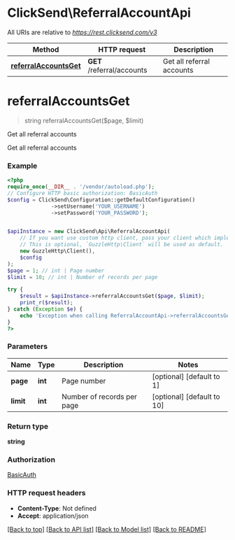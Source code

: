 # ClickSend\ReferralAccountApi

All URIs are relative to *https://rest.clicksend.com/v3*

Method | HTTP request | Description
------------- | ------------- | -------------
[**referralAccountsGet**](ReferralAccountApi.md#referralaccountsget) | **GET** /referral/accounts | Get all referral accounts

# **referralAccountsGet**
> string referralAccountsGet($page, $limit)

Get all referral accounts

Get all referral accounts

### Example
```php
<?php
require_once(__DIR__ . '/vendor/autoload.php');
// Configure HTTP basic authorization: BasicAuth
$config = ClickSend\Configuration::getDefaultConfiguration()
              ->setUsername('YOUR_USERNAME')
              ->setPassword('YOUR_PASSWORD');


$apiInstance = new ClickSend\Api\ReferralAccountApi(
    // If you want use custom http client, pass your client which implements `GuzzleHttp\ClientInterface`.
    // This is optional, `GuzzleHttp\Client` will be used as default.
    new GuzzleHttp\Client(),
    $config
);
$page = 1; // int | Page number
$limit = 10; // int | Number of records per page

try {
    $result = $apiInstance->referralAccountsGet($page, $limit);
    print_r($result);
} catch (Exception $e) {
    echo 'Exception when calling ReferralAccountApi->referralAccountsGet: ', $e->getMessage(), PHP_EOL;
}
?>
```

### Parameters

Name | Type | Description  | Notes
------------- | ------------- | ------------- | -------------
 **page** | **int**| Page number | [optional] [default to 1]
 **limit** | **int**| Number of records per page | [optional] [default to 10]

### Return type

**string**

### Authorization

[BasicAuth](../../README.md#BasicAuth)

### HTTP request headers

 - **Content-Type**: Not defined
 - **Accept**: application/json

[[Back to top]](#) [[Back to API list]](../../README.md#documentation-for-api-endpoints) [[Back to Model list]](../../README.md#documentation-for-models) [[Back to README]](../../README.md)

